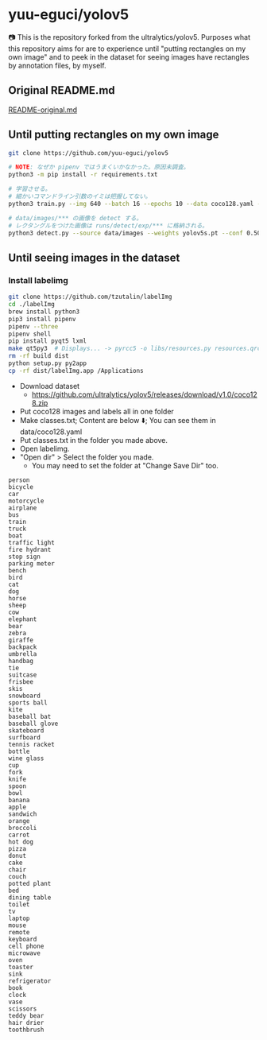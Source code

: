 yuu-eguci/yolov5
===

📷 This is the repository forked from the ultralytics/yolov5. Purposes what this repository aims for are to experience until "putting rectangles on my own image" and to peek in the dataset for seeing images have rectangles by annotation files, by myself.

## Original README.md

[README-original.md](README-original.md)

## Until putting rectangles on my own image

```bash
git clone https://github.com/yuu-eguci/yolov5

# NOTE: なぜか pipenv ではうまくいかなかった。原因未調査。
python3 -m pip install -r requirements.txt

# 学習させる。
# 細かいコマンドライン引数のイミは把握してない。
python3 train.py --img 640 --batch 16 --epochs 10 --data coco128.yaml --weights yolov5s.pt

# data/images/*** の画像を detect する。
# レクタングルをつけた画像は runs/detect/exp/*** に格納される。
python3 detect.py --source data/images --weights yolov5s.pt --conf 0.50
```

## Until seeing images in the dataset

### Install labelimg

```bash
git clone https://github.com/tzutalin/labelImg
cd ./labelImg
brew install python3
pip3 install pipenv
pipenv --three
pipenv shell
pip install pyqt5 lxml
make qt5py3  # Displays... -> pyrcc5 -o libs/resources.py resources.qrc
rm -rf build dist
python setup.py py2app
cp -rf dist/labelImg.app /Applications
```

- Download dataset
    - https://github.com/ultralytics/yolov5/releases/download/v1.0/coco128.zip
- Put coco128 images and labels all in one folder
- Make classes.txt; Content are below ⬇️; You can see them in data/coco128.yaml
- Put classes.txt in the folder you made above.
- Open labelimg.
- "Open dir" > Select the folder you made.
    - You may need to set the folder at "Change Save Dir" too.

```plaintext
person
bicycle
car
motorcycle
airplane
bus
train
truck
boat
traffic light
fire hydrant
stop sign
parking meter
bench
bird
cat
dog
horse
sheep
cow
elephant
bear
zebra
giraffe
backpack
umbrella
handbag
tie
suitcase
frisbee
skis
snowboard
sports ball
kite
baseball bat
baseball glove
skateboard
surfboard
tennis racket
bottle
wine glass
cup
fork
knife
spoon
bowl
banana
apple
sandwich
orange
broccoli
carrot
hot dog
pizza
donut
cake
chair
couch
potted plant
bed
dining table
toilet
tv
laptop
mouse
remote
keyboard
cell phone
microwave
oven
toaster
sink
refrigerator
book
clock
vase
scissors
teddy bear
hair drier
toothbrush
```
